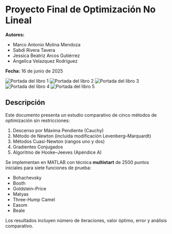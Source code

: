 # Proyecto Final de Optimización No Lineal

**Autores:**  
- Marco Antonio Molina Mendoza  
- Sabdi Rivera Tavera  
- Jessica Beatriz Arcos Gutiérrez  
- Angelica Velazquez Rodriguez  

**Fecha:** 16 de junio de 2025

![Portada del libro 1](GitHub/A1.jpeg)
![Portada del libro 2](GitHub/A2.jpeg)
![Portada del libro 3](GitHub/A3.jpeg)
![Portada del libro 4](GitHub/A4.jpeg)
![Portada del libro 5](GitHub/A5.jpeg)

## Descripción

Este documento presenta un estudio comparativo de cinco métodos de optimización sin restricciones:

1. Descenso por Máxima Pendiente (Cauchy)  
2. Método de Newton (incluida modificación Levenberg–Marquardt)  
3. Métodos Cuasi-Newton (rangos uno y dos)  
4. Gradientes Conjugados  
5. Algoritmo de Hooke–Jeeves (Apéndice A)  

Se implementan en MATLAB con técnica **multistart** de 2500 puntos iniciales para siete funciones de prueba:

- Bohachevsky  
- Booth  
- Goldstein–Price  
- Matyas  
- Three-Hump Camel  
- Easom  
- Beale  

Los resultados incluyen número de iteraciones, valor óptimo, error y análisis comparativo.
